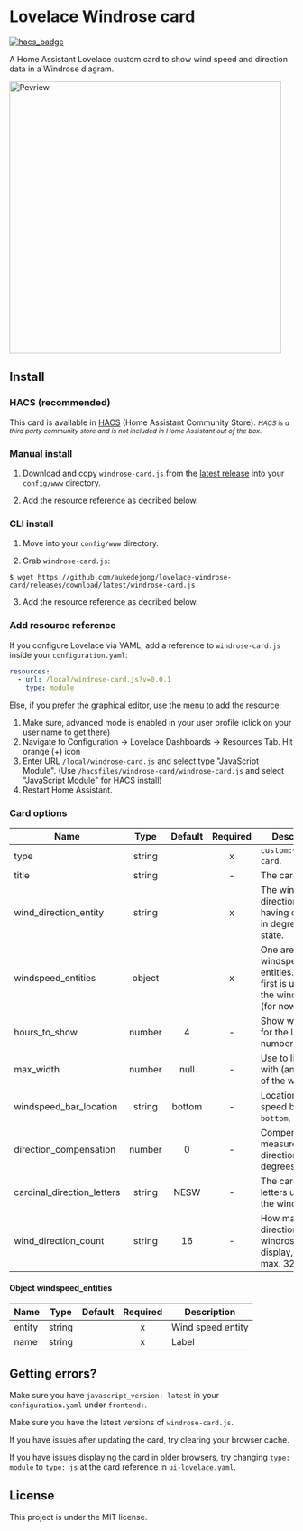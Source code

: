 # Lovelace Windrose card

[![hacs_badge](https://img.shields.io/badge/HACS-Custom-41BDF5.svg)](https://github.com/hacs/integration)

A Home Assistant Lovelace custom card to show wind speed and direction data in a Windrose diagram.


<img alt="Pevriew" src="https://raw.githubusercontent.com/aukedejong/ha-windrose-card/main/example/windrose-example-dark.png?raw=true" width="482"/>

## Install

### HACS (recommended)

This card is available in [HACS](https://hacs.xyz/) (Home Assistant Community Store).
<small>*HACS is a third party community store and is not included in Home Assistant out of the box.*</small>

### Manual install

1. Download and copy `windrose-card.js` from the [latest release](https://github.com/aukedejong/ha-windrose-card/releases/latest) into your `config/www` directory.

2. Add the resource reference as decribed below.


### CLI install

1. Move into your `config/www` directory.

2. Grab `windrose-card.js`:

  ```
  $ wget https://github.com/aukedejong/lovelace-windrose-card/releases/download/latest/windrose-card.js
  ```

3. Add the resource reference as decribed below.

### Add resource reference

If you configure Lovelace via YAML, add a reference to `windrose-card.js` inside your `configuration.yaml`:

  ```yaml
  resources:
    - url: /local/windrose-card.js?v=0.0.1
      type: module
  ```

Else, if you prefer the graphical editor, use the menu to add the resource:

1. Make sure, advanced mode is enabled in your user profile (click on your user name to get there)
2. Navigate to Configuration -> Lovelace Dashboards -> Resources Tab. Hit orange (+) icon
3. Enter URL `/local/windrose-card.js` and select type "JavaScript Module".
   (Use `/hacsfiles/windrose-card/windrose-card.js` and select "JavaScript Module" for HACS install)
4. Restart Home Assistant.


### Card options

| Name                       |  Type  | Default | Required | Description                                                                         |
|----------------------------|:------:|:-------:|:--------:|-------------------------------------------------------------------------------------|
| type                       | string |         |    x     | `custom:windrose-card`.                                                             |
| title                      | string |         |    -     | The card title.                                                                     |
| wind_direction_entity      | string |         |    x     | The wind direction entity, having directing in degrees as the state.                |
| windspeed_entities         | object |         |    x     | One are more windspeed entities. Only the first is used for the windrose. (for now) |
| hours_to_show              | number |    4    |    -     | Show winddata for the last number of hours.                                         |
| max_width                  | number |  null   |    -     | Use to limit the with (and height) of the windrose.                                 |
| windspeed_bar_location     | string | bottom  |    -     | Location of the speed bar graph: `bottom`, `right`                                  |
| direction_compensation     | number |    0    |    -     | Compensate the measured direction in degrees.                                       |
| cardinal_direction_letters | string |  NESW   |    -     | The cardinal letters used in the windrose.                                          |
| wind_direction_count       | string |   16    |    -     | How many wind direction the windrose can display, min. 4 max. 32                    |

#### Object windspeed_entities

| Name   |  Type  | Default | Required | Description       |
|--------|:------:|:-------:|:--------:|-------------------|
| entity | string |         |    x     | Wind speed entity |
| name   | string |         |    x     | Label             |


## Getting errors?
Make sure you have `javascript_version: latest` in your `configuration.yaml` under `frontend:`.

Make sure you have the latest versions of `windrose-card.js`.

If you have issues after updating the card, try clearing your browser cache.

If you have issues displaying the card in older browsers, try changing `type: module` to `type: js` at the card reference in `ui-lovelace.yaml`.

## License
This project is under the MIT license.
